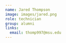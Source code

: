```yaml
---
name: Jared Thompson
image: images/jared.png
role: technician
group: alumni
links:
  email: thomp997@msu.edu
---
```


